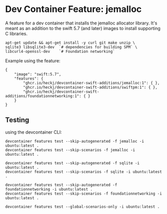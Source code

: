 # Dev Container Feature: jemalloc

A feature for a dev container that installs the jemalloc allocator library.
It's meant as an addition to the swift 5.7 (and later) images to install supporting
C libraries.

    apt-get update && apt-get install -y curl git make unzip \
    sqlite3 libsqlite3-dev  `# dependencies for building SPM` \
    libcurl4-openssl-dev    `# Foundation networking`


Example using the feature:

```jsonc
{
    "image": "swift:5.7",
    "features": {
        "ghcr.io/heckj/devcontainer-swift-additions/jemalloc:1": { },
        "ghcr.io/heckj/devcontainer-swift-additions/swiftpm:1": { },
        "ghcr.io/heckj/devcontainer-swift-additions/foundationnetworking:1": { }
    }
}
```

## Testing

using the devcontainer CLI:

```
devcontainer features test --skip-autogenerated -f jemalloc -i ubuntu:latest .
devcontainer features test --skip-scenarios -f jemalloc -i ubuntu:latest .

devcontainer features test --skip-autogenerated -f sqlite -i ubuntu:latest .
devcontainer features test --skip-scenarios -f sqlite -i ubuntu:latest .

devcontainer features test --skip-autogenerated -f foundationnetworking -i ubuntu:latest .
devcontainer features test --skip-scenarios -f foundationnetworking -i ubuntu:latest .

devcontainer features test --global-scenarios-only -i ubuntu:latest .
```

